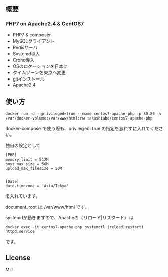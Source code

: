 ## 概要

### PHP7 on Apache2.4 & CentOS7

- PHP7 & composer
- MySQLクライアント
- Redisサーバ
- Systemd導入
- Crond導入
- OSのロケーションを日本に
- タイムゾーンを東京へ変更
- gitインストール
- Apache2.4

## 使い方

```
docker run -d --privileged=true --name centos7-apache-php -p 80:80 -v /var/docker-volume:/var/www/html:rw takashiabe/centos7-apache-php
```

docker-compose で使う際も、privileged: true の指定を忘れずに入れてください。

独自の設定として

```
[PHP]
memory_limit = 512M
post_max_size = 50M
upload_max_filesize = 50M


[Date]
date.timezone = 'Asia/Tokyo'
```

を入れています。

document_root は /var/www/html です。 

systemdが動きますので、Apacheの（リロード|リスタート）は

```
docker exec -it centos7-apache-php systemctl (reload|restart) httpd.service
```

です。


## License
MIT